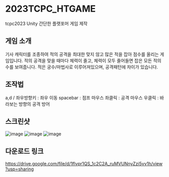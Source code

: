 # 2023TCPC_HTGAME
tcpc2023 Unity 간단한 플랫포머 게임 제작

## 게임 소개
기사 캐릭터를 조종하여 적의 공격을 최대한 맞지 않고 많은 적을 잡아 점수를 올리는 게임입니다.
적의 공격을 맞을 때마다 체력이 줄고, 체력이 모두 줄어들면 잡은 모든 적의 수를 보여줍니다.
적은 궁수/마법사로 이루어져있으며, 공격패턴에 차이가 있습니다.

## 조작법
a,d / 좌우방향키 : 좌우 이동
spacebar : 점프
마우스 좌클릭 : 공격
마우스 우클릭 : 바라보는 방향의 공격 방어

## 스크린샷
![image](https://github.com/kjw4821/2023TCPC_HTGAME/assets/62633602/61750272-7c8b-46a2-839b-51681dc01346)
![image](https://github.com/kjw4821/2023TCPC_HTGAME/assets/62633602/d8995eb6-29f5-4edd-82f7-378fcfd41be0)
![image](https://github.com/kjw4821/2023TCPC_HTGAME/assets/62633602/3e214925-9436-40fe-9a97-afd4e686ee70)



## 다운로드 링크
https://drive.google.com/file/d/1flvpr1QS_1c2C2A_ruMVUNnyZzi5vv1h/view?usp=sharing

